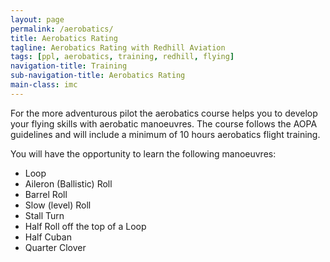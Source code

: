 ```yaml
---
layout: page
permalink: /aerobatics/
title: Aerobatics Rating
tagline: Aerobatics Rating with Redhill Aviation
tags: [ppl, aerobatics, training, redhill, flying]
navigation-title: Training
sub-navigation-title: Aerobatics Rating
main-class: imc
---
```


For the more adventurous pilot the aerobatics course helps you to develop your flying skills with aerobatic manoeuvres. The course follows the AOPA guidelines and will include a minimum of 10 hours aerobatics flight training.

You will have the opportunity to learn the following manoeuvres:
<ul>
<li>Loop</li>
<li>Aileron (Ballistic) Roll</li>
<li>Barrel Roll</li>
<li>Slow (level) Roll</li>
<li>Stall Turn</li>
<li>Half Roll off the top of a Loop</li>
<li>Half Cuban</li>
<li>Quarter Clover</li>
</ul>
